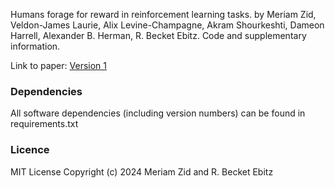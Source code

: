 Humans forage for reward in reinforcement learning tasks. 
by Meriam Zid, Veldon-James Laurie, Alix Levine-Champagne, Akram Shourkeshti, Dameon Harrell, Alexander B. Herman, R. Becket Ebitz. Code and supplementary information. 

Link to paper: [Version 1](https://www.biorxiv.org/content/10.1101/2024.07.08.602539v1.article-metrics)

### Dependencies 
All software dependencies (including version numbers) can be found in requirements.txt



### Licence

MIT License
Copyright (c) 2024 Meriam Zid and R. Becket Ebitz
